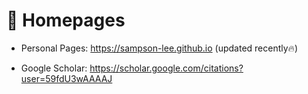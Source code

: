 # 📎 Homepages
- Personal Pages: https://sampson-lee.github.io (updated recently🔥)
<!-- - Linkedin: https://www.linkedin.com/in/rayeren -->
- Google Scholar: https://scholar.google.com/citations?user=59fdU3wAAAAJ
<!-- - DBLP: https://dblp.org/pid/75/6568-6.html -->
